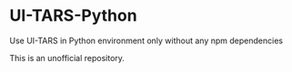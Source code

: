 # UI-TARS-Python
Use UI-TARS in Python environment only without any npm dependencies

This is an unofficial repository.
